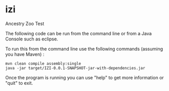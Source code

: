 # izi
Ancestry Zoo Test

The following code can be run from the command line or from a Java Console such as eclipse.

To run this from the command line use the following commands (assuming you have Maven) :

```
mvn clean compile assembly:single
java -jar target/IZI-0.0.1-SNAPSHOT-jar-with-dependencies.jar
```

Once the program is running you can use "help" to get more information or "quit" to exit.


